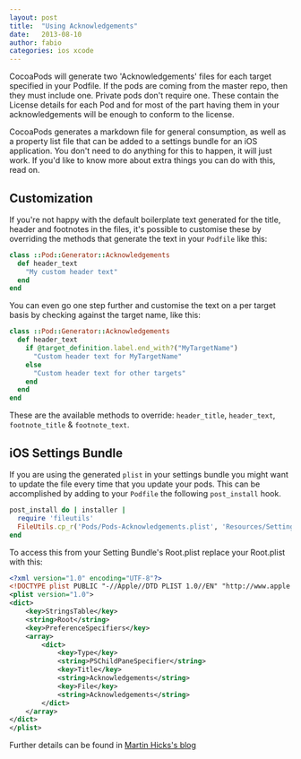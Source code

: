```yaml
---
layout: post
title:  "Using Acknowledgements"
date:   2013-08-10
author: fabio
categories: ios xcode 
---
```


CocoaPods will generate two 'Acknowledgements' files for each target specified in your Podfile. If the pods are coming from the master repo, then they must include one. Private pods don't require one. These contain the License details for each Pod and for most of the part having them in your acknowledgements will be enough to conform to the license.

CocoaPods generates a markdown file for general consumption, as well as a property list file that can be added to a settings bundle for an iOS application. You don't need to do anything for this to happen, it will just work. If you'd like to know more about extra things you can do with this, read on.

<!-- more -->

## Customization

If you're not happy with the default boilerplate text generated for the title, header
and footnotes in the files, it's possible to customise these by overriding the methods
that generate the text in your `Podfile` like this:

```ruby
class ::Pod::Generator::Acknowledgements
  def header_text
    "My custom header text"
  end
end
```

You can even go one step further and customise the text on a per target basis by checking against the target name, like this:

```ruby
class ::Pod::Generator::Acknowledgements
  def header_text
    if @target_definition.label.end_with?("MyTargetName")
      "Custom header text for MyTargetName"
    else
      "Custom header text for other targets"
    end
  end
end
```

These are the available methods to override: `header_title`, `header_text`, `footnote_title` & `footnote_text`.

## iOS Settings Bundle

If you are using the generated `plist` in your settings bundle you might want to update the file every time that you update your pods. This can be accomplished by adding to your `Podfile` the following `post_install` hook.

```ruby
post_install do | installer |
  require 'fileutils'
  FileUtils.cp_r('Pods/Pods-Acknowledgements.plist', 'Resources/Settings.bundle/Acknowledgements.plist', :remove_destination => true)
end
```

To access this from your Setting Bundle's Root.plist replace your Root.plist with this:

```xml
<?xml version="1.0" encoding="UTF-8"?>
<!DOCTYPE plist PUBLIC "-//Apple//DTD PLIST 1.0//EN" "http://www.apple.com/DTDs/PropertyList-1.0.dtd">
<plist version="1.0">
<dict>
	<key>StringsTable</key>
	<string>Root</string>
	<key>PreferenceSpecifiers</key>
	<array>
		<dict>
			<key>Type</key>
			<string>PSChildPaneSpecifier</string>
			<key>Title</key>
			<string>Acknowledgements</string>
			<key>File</key>
			<string>Acknowledgements</string>
		</dict>
	</array>
</dict>
</plist>
```

Further details can be found in [Martin Hicks's blog](http://martinhicks.net/2012/04/how-to-create-license-section-in-ios-settings-app)